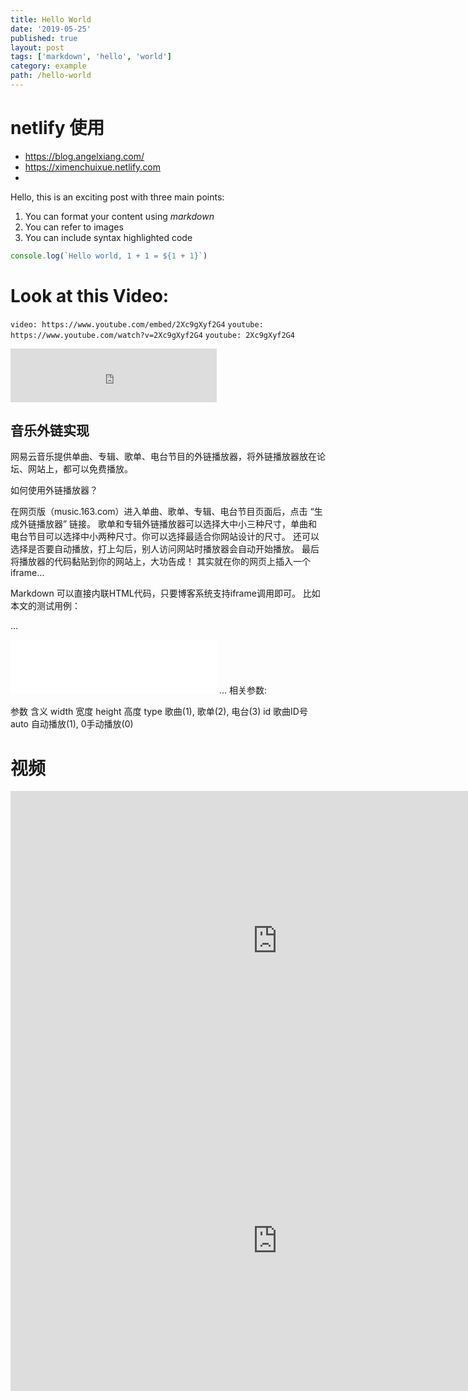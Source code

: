```yaml
---
title: Hello World
date: '2019-05-25'
published: true
layout: post
tags: ['markdown', 'hello', 'world']
category: example
path: /hello-world
---
```


# netlify 使用
- https://blog.angelxiang.com/
- https://ximenchuixue.netlify.com
-
Hello, this is an exciting post with three main points:

1. You can format your content using _markdown_
2. You can refer to images
3. You can include syntax highlighted code


```js
console.log(`Hello world, 1 + 1 = ${1 + 1}`)
```

# Look at this Video:

`video: https://www.youtube.com/embed/2Xc9gXyf2G4`
`youtube: https://www.youtube.com/watch?v=2Xc9gXyf2G4`
`youtube: 2Xc9gXyf2G4`

<iframe frameborder="no" border="0" marginwidth="0" marginheight="0" width="330" height="86" src="http://music.163.com/song/media/outer/url?id=27759600.mp3"></iframe>

## 音乐外链实现
网易云音乐提供单曲、专辑、歌单、电台节目的外链播放器，将外链播放器放在论坛、网站上，都可以免费播放。

如何使用外链播放器？

在网页版（music.163.com）进入单曲、歌单、专辑、电台节目页面后，点击 “生成外链播放器” 链接。
歌单和专辑外链播放器可以选择大中小三种尺寸，单曲和电台节目可以选择中小两种尺寸。你可以选择最适合你网站设计的尺寸。
还可以选择是否要自动播放，打上勾后，别人访问网站时播放器会自动开始播放。
最后将播放器的代码黏贴到你的网站上，大功告成！
其实就在你的网页上插入一个iframe…

Markdown 可以直接内联HTML代码，只要博客系统支持iframe调用即可。
比如本文的测试用例：

...

<iframe frameborder="no" border="0" marginwidth="0" marginheight="0" width="330" height="86" src="//music.163.com/outchain/player?type=2&id=32069326&auto=0&height=66"></iframe>
...
相关参数:

参数	含义
width	宽度
height	高度
type	歌曲(1), 歌单(2), 电台(3)
id	歌曲ID号
auto	自动播放(1), 0手动播放(0)

# 视频
<iframe width="854" height="480" src="https://www.youtube.com/embed/xqf2DJgucsU" frameborder="0" allowfullscreen></iframe>

<iframe width="854" height="480" src="https://video.dtube.top/ipfs/QmZgXJwFNRAyUEuU36jReXtyjESeTWEGZpcJGuWSnbRTf1" frameborder="0" allowfullscreen></iframe>
